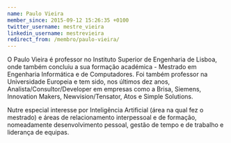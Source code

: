 ```yaml
---
name: Paulo Vieira
member_since: 2015-09-12 15:26:35 +0100
twitter_username: mestre_vieira
linkedin_username: mestrevieira
redirect_from: /membro/paulo-vieira/
---
```

O Paulo Vieira é professor no Instituto Superior de Engenharia de Lisboa, onde também concluiu a sua formação académica - Mestrado em Engenharia Informática e de Computadores. Foi também professor na Universidade Europeia e tem sido, nos últimos dez anos, Analista/Consultor/Developer em empresas como a Brisa, Siemens, Innovation Makers, Newvision/Tensator, Atos e Simple Solutions.

Nutre especial interesse por Inteligência Artificial (área na qual fez o mestrado) e áreas de relacionamento interpessoal e de formação, nomeadamente desenvolvimento pessoal, gestão de tempo e de trabalho e liderança de equipas.
